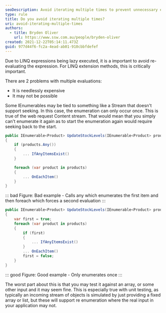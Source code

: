 ```yaml
---
seoDescription: Avoid iterating multiple times to prevent unnecessary expense and potential enumeration errors in LINQ expressions.
type: rule
title: Do you avoid iterating multiple times?
uri: avoid-iterating-multiple-times
authors:
  - title: Bryden Oliver
    url: https://www.ssw.com.au/people/bryden-oliver
created: 2021-12-22T05:14:11.473Z
guid: 977d44f6-fc2a-4ead-ab01-910cbbfdefef
---
```


Due to LINQ expressions being lazy executed, it is a important to avoid re-evaluating the expression. For LINQ extension methods, this is critically important.

<!--endintro-->

There are 2 problems with multiple evaluations:

- It is needlessly expensive
- It may not be possible

Some IEnumerables may be tied to something like a Stream that doesn't support seeking. In this case, the enumeration can only occur once. This is true of the web request Content stream. That would mean that you simply can't enumerate it again as to start the enumeration again would require seeking back to the start.

```cs
public IEnumerable<Product> UpdateStockLevels(IEnumerable<Product> products)
{
    if (products.Any())
    {
        ... IfAnyItemsExist()
    }

    foreach (var product in products)
    {
        ... OnEachItem()
    }
}
```

::: bad
Figure: Bad example - Calls any which enumerates the first item and then foreach which forces a second evaluation
:::

```cs
public IEnumerable<Product> UpdateStockLevels(IEnumerable<Product> products)
{
    var first = true;
    foreach (var product in products)
    {
        if (first)
        {
            ... IfAnyItemsExist()
        }
        ... OnEachItem()
        first = false;
    }
}
```

::: good
Figure: Good example - Only enumerates once
:::

The worst part about this is that you may test it against an array, or some other input and it may seem fine. This is especially true with unit testing, as typically an incoming stream of objects is simulated by just providing a fixed array or list, but these will support re enumeration where the real input in your application may not.
